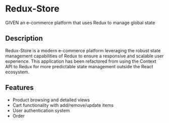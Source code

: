 # Redux-Store
GIVEN an e-commerce platform that uses Redux to manage global state

## Description

Redux-Store is a modern e-commerce platform leveraging the robust state management capabilities of Redux to ensure a responsive and scalable user experience. This application has been refactored from using the Context API to Redux for more predictable state management outside the React ecosystem.

## Features

- Product browsing and detailed views
- Cart functionality with add/remove/update items
- User authentication system
- Order
